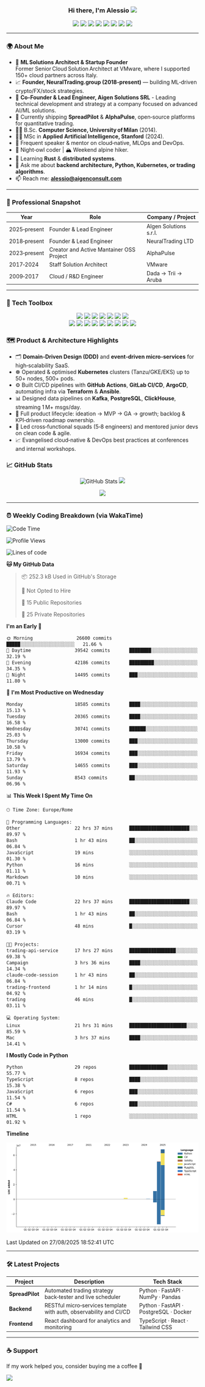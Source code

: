 <h3 align="center">
  Hi there, I'm Alessio <img src="https://media.giphy.com/media/hvRJCLFzcasrR4ia7z/giphy.gif" width="28"/>
</h3>

<div align="center" style="margin-bottom: 12px;">
  <img src="https://img.shields.io/badge/-Python-3776AB?style=for-the-badge&logo=python&logoColor=white"/>
  <img src="https://img.shields.io/badge/-TypeScript-3178C6?style=for-the-badge&logo=typescript&logoColor=white"/>
  <img src="https://img.shields.io/badge/-C%23-239120?style=for-the-badge&logo=c-sharp&logoColor=white"/>
  <img src="https://img.shields.io/badge/-Linux-FCC624?style=for-the-badge&logo=linux&logoColor=black"/>
  <img src="https://img.shields.io/badge/-Docker-2496ED?style=for-the-badge&logo=docker&logoColor=white"/>
  <img src="https://img.shields.io/badge/-PostgreSQL-4169E1?style=for-the-badge&logo=postgresql&logoColor=white"/>
  <img src="https://img.shields.io/badge/-MongoDB-47A248?style=for-the-badge&logo=mongodb&logoColor=white"/>
  <img src="https://img.shields.io/badge/-PyTorch-EE4C2C?style=for-the-badge&logo=pytorch&logoColor=white"/>
</div>

---

### 🌍 About Me
- 🤖 **ML Solutions Architect & Startup Founder**  
  Former Senior Cloud Solution Architect at VMware, where I supported 150+ cloud partners across Italy.   
- 📈 **Founder, NeuralTrading.group (2018‑present)** — building ML‑driven crypto/FX/stock strategies.
- 💼 **Co-Founder & Lead Engineer, Aigen Solutions SRL** - Leading technical development and strategy at a company focused on advanced AI/ML solutions.  
- 🔭 Currently shipping **SpreadPilot** & **AlphaPulse**, open‑source platforms for quantitative trading.  
- 🧑‍🎓 B.Sc. **Computer Science, University of Milan** (2014).
- 🧑‍🎓 MSc in **Applied Artificial Intelligence, Stanford** (2024).
- 📣 Frequent speaker & mentor on cloud‑native, MLOps and DevOps.  
- 🦉 Night‑owl coder | 🏔 Weekend alpine hiker.  
- 🌱 Learning **Rust** & **distributed systems**.  
- 💬 Ask me about **backend architecture, Python, Kubernetes, or trading algorithms**.  
- 📫 Reach me: **alessio@aigenconsult.com**

---

### 🏢 Professional Snapshot
| Year | Role | Company / Project |
|------|------|-------------------|
| 2025‑present | Founder & Lead Engineer | AIgen Solutions s.r.l. |
| 2018‑present | Founder & Lead Engineer | NeuralTrading LTD |
| 2023‑present | Creator and Active Mantainer OSS Project| AlphaPulse |
| 2017‑2024 | Staff Solution Architect | VMware |
| 2009‑2017 | Cloud / R&D Engineer | Dada → Trii → Aruba |

---

### 🧩 Tech Toolbox
<div align="center" style="margin: 6px 0 20px 0;">
  <img src="https://img.shields.io/badge/Backend-FastAPI-informational?style=flat&logo=FastAPI&logoColor=white"/>
  <img src="https://img.shields.io/badge/Framework-React-informational?style=flat&logo=react&logoColor=white"/>
  <img src="https://img.shields.io/badge/Messaging-Kafka-informational?style=flat&logo=apache-kafka&logoColor=white"/>
  <img src="https://img.shields.io/badge/Orchestration-Kubernetes-informational?style=flat&logo=kubernetes&logoColor=white"/>
  <img src="https://img.shields.io/badge/IaC-Terraform-informational?style=flat&logo=terraform&logoColor=white"/>
  <img src="https://img.shields.io/badge/Cloud-GCP-informational?style=flat&logo=googlecloud&logoColor=white"/>
  <img src="https://img.shields.io/badge/CI&CD-GitHub%20Actions-informational?style=flat&logo=githubactions&logoColor=white"/>
  <br/>
 
  <img src="https://img.shields.io/badge/Language-Python-3776AB?style=flat&logo=python&logoColor=white"/>
  <img src="https://img.shields.io/badge/Language-C%23-239120?style=flat&logo=c-sharp&logoColor=white"/>
  <img src="https://img.shields.io/badge/Language-Go-00ADD8?style=flat&logo=go&logoColor=white"/>
  <img src="https://img.shields.io/badge/Language-Java-ED8B00?style=flat&logo=openjdk&logoColor=white"/>
  <img src="https://img.shields.io/badge/Database-MongoDB-47A248?style=flat&logo=mongodb&logoColor=white"/>
  <img src="https://img.shields.io/badge/ML-PyTorch-ee4c2c?style=flat&logo=pytorch&logoColor=white"/>
  <img src="https://img.shields.io/badge/ML-TensorFlow-ff6f00?style=flat&logo=tensorflow&logoColor=white"/>
  <img src="https://img.shields.io/badge/NLP-HuggingFace-FFD21F?style=flat&logo=huggingface&logoColor=black"/>
  <img src="https://img.shields.io/badge/LLM-LangChain-14B8A6?style=flat"/>
</div>

### 🗺 Product & Architecture Highlights
- 🗂 **Domain‑Driven Design (DDD)** and **event‑driven micro‑services** for high‑scalability SaaS.  
- ☸️ Operated & optimised **Kubernetes** clusters (Tanzu/GKE/EKS) up to 50+ nodes, 500+ pods.  
- ⚙️ Built CI/CD pipelines with **GitHub Actions**, **GitLab CI/CD**, **ArgoCD**, automating infra via **Terraform** & **Ansible**.  
- 📊 Designed data pipelines on **Kafka**, **PostgreSQL**, **ClickHouse**, streaming 1 M+ msgs/day.  
- 🚀 Full product lifecycle: ideation → MVP → GA → growth; backlog & KPI‑driven roadmap ownership.  
- 👥 Led cross‑functional squads (5‑8 engineers) and mentored junior devs on clean code & agile.  
- 📈 Evangelised cloud‑native & DevOps best practices at conferences and internal workshops.  

### 📈 GitHub Stats
<p align="center">
  <img src="https://github-readme-stats.vercel.app/api?username=blackms&show_icons=true&theme=transparent&hide_title=true&rank_icon=github" alt="GitHub Stats"/>
  <img src="https://streak-stats.demolab.com/?user=blackms&theme=dark&hide_border=true"/>
</p>

<p align="center">
  <img src="https://github-readme-activity-graph.vercel.app/graph?username=blackms&theme=github-compact&hide_title=true"/>
</p>

---

### ⏰ Weekly Coding Breakdown (via WakaTime)
<!--START_SECTION:waka-->
![Code Time](http://img.shields.io/badge/Code%20Time-374%20hrs%203%20mins-blue)

![Profile Views](http://img.shields.io/badge/Profile%20Views-1-blue)

![Lines of code](https://img.shields.io/badge/From%20Hello%20World%20I%27ve%20Written-131.7%20million%20lines%20of%20code-blue)

**🐱 My GitHub Data** 

> 📦 252.3 kB Used in GitHub's Storage 
 > 
> 🚫 Not Opted to Hire
 > 
> 📜 15 Public Repositories 
 > 
> 🔑 25 Private Repositories 
 > 
**I'm an Early 🐤** 

```text
🌞 Morning                26600 commits       █████░░░░░░░░░░░░░░░░░░░░   21.66 % 
🌆 Daytime                39542 commits       ████████░░░░░░░░░░░░░░░░░   32.19 % 
🌃 Evening                42186 commits       █████████░░░░░░░░░░░░░░░░   34.35 % 
🌙 Night                  14495 commits       ███░░░░░░░░░░░░░░░░░░░░░░   11.80 % 
```
📅 **I'm Most Productive on Wednesday** 

```text
Monday                   18585 commits       ████░░░░░░░░░░░░░░░░░░░░░   15.13 % 
Tuesday                  20365 commits       ████░░░░░░░░░░░░░░░░░░░░░   16.58 % 
Wednesday                30741 commits       ██████░░░░░░░░░░░░░░░░░░░   25.03 % 
Thursday                 13000 commits       ███░░░░░░░░░░░░░░░░░░░░░░   10.58 % 
Friday                   16934 commits       ███░░░░░░░░░░░░░░░░░░░░░░   13.79 % 
Saturday                 14655 commits       ███░░░░░░░░░░░░░░░░░░░░░░   11.93 % 
Sunday                   8543 commits        ██░░░░░░░░░░░░░░░░░░░░░░░   06.96 % 
```


📊 **This Week I Spent My Time On** 

```text
🕑︎ Time Zone: Europe/Rome

💬 Programming Languages: 
Other                    22 hrs 37 mins      ██████████████████████░░░   89.97 % 
Bash                     1 hr 43 mins        ██░░░░░░░░░░░░░░░░░░░░░░░   06.84 % 
JavaScript               19 mins             ░░░░░░░░░░░░░░░░░░░░░░░░░   01.30 % 
Python                   16 mins             ░░░░░░░░░░░░░░░░░░░░░░░░░   01.11 % 
Markdown                 10 mins             ░░░░░░░░░░░░░░░░░░░░░░░░░   00.71 % 

🔥 Editors: 
Claude Code              22 hrs 37 mins      ██████████████████████░░░   89.97 % 
Bash                     1 hr 43 mins        ██░░░░░░░░░░░░░░░░░░░░░░░   06.84 % 
Cursor                   48 mins             █░░░░░░░░░░░░░░░░░░░░░░░░   03.19 % 

🐱‍💻 Projects: 
trading-api-service      17 hrs 27 mins      █████████████████░░░░░░░░   69.38 % 
Campaign                 3 hrs 36 mins       ████░░░░░░░░░░░░░░░░░░░░░   14.34 % 
claude-code-session      1 hr 43 mins        ██░░░░░░░░░░░░░░░░░░░░░░░   06.84 % 
trading-frontend         1 hr 14 mins        █░░░░░░░░░░░░░░░░░░░░░░░░   04.92 % 
trading                  46 mins             █░░░░░░░░░░░░░░░░░░░░░░░░   03.11 % 

💻 Operating System: 
Linux                    21 hrs 31 mins      █████████████████████░░░░   85.59 % 
Mac                      3 hrs 37 mins       ████░░░░░░░░░░░░░░░░░░░░░   14.41 % 
```

**I Mostly Code in Python** 

```text
Python                   29 repos            ██████████████░░░░░░░░░░░   55.77 % 
TypeScript               8 repos             ████░░░░░░░░░░░░░░░░░░░░░   15.38 % 
JavaScript               6 repos             ███░░░░░░░░░░░░░░░░░░░░░░   11.54 % 
C#                       6 repos             ███░░░░░░░░░░░░░░░░░░░░░░   11.54 % 
HTML                     1 repo              ░░░░░░░░░░░░░░░░░░░░░░░░░   01.92 % 
```



**Timeline**

![Lines of Code chart](https://raw.githubusercontent.com/blackms/blackms/main/assets/bar_graph.png)


 Last Updated on 27/08/2025 18:52:41 UTC
<!--END_SECTION:waka-->

---

### 🛠️ Latest Projects
| Project | Description | Tech Stack |
|---------|-------------|-----------|
| **SpreadPilot** | Automated trading strategy back‑tester and live scheduler | Python · FastAPI · NumPy · Pandas |
| **Backend** | RESTful micro‑services template with auth, observability and CI/CD | Python · FastAPI · PostgreSQL · Docker |
| **Frontend** | React dashboard for analytics and monitoring | TypeScript · React · Tailwind CSS |

---

### ☕️ Support
If my work helped you, consider buying me a coffee 🙏

<a href="https://ko-fi.com/blackms"><img src="https://img.shields.io/badge/Buy%20Me%20A%20Coffee-FFDD00?style=for-the-badge&logo=kofi&logoColor=black"/></a>
